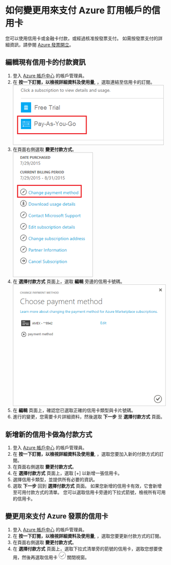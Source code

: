 <properties
    pageTitle="如何變更用來支付 Azure 訂用帳戶的信用卡 | Microsoft Azure"
    description="描述如何變更用來支付 Azure 訂用帳戶的信用卡"
    services="billing"
    documentationCenter=""
    authors="genlin"
    manager="jarrettr"
    editor="meerak"
    tags="billing"
    />

<tags
    ms.service="billing"
    ms.workload="na"
    ms.tgt_pltfrm="na"
    ms.devlang="na"
    ms.topic="article"
    ms.date="10/21/2015"
    ms.author="genli"/>

# 如何變更用來支付 Azure 訂用帳戶的信用卡

您可以使用信用卡或金融卡付款，或經過核准按發票支付。 如需按發票支付的詳細資訊，請參閱 [Azure 發票開立](http://azure.microsoft.com/en-us/pricing/invoicing/)。

## 編輯現有信用卡的付款資訊
1. 登入 [Azure 帳戶中心](https://account.windowsazure.com/Subscriptions) 的帳戶管理員。
2. 在 **按一下訂閱，以檢視詳細資料及使用量**, ，選取連結至信用卡的訂閱。</br> ![selectsub](./media/billing-how-to-change-credit-card/selectsub.png)
3. 在頁面右側選取 **變更付款方式**。</br> ![changesub](./media/billing-how-to-change-credit-card/changesub.png)
4. 在 **選擇付款方式** 頁面上，選取 **編輯** 旁邊的信用卡號碼。</br> ![changesub](./media/billing-how-to-change-credit-card/editcard.png)
5. 在 **編輯** 頁面上，確認您已選取正確的信用卡類型與卡片號碼。
6. 進行的變更，您需要卡片詳細資料，然後選取 **下一步** 至 **選擇付款方式** 頁面。

## 新增新的信用卡做為付款方式
1. 登入 [Azure 帳戶中心](https://account.windowsazure.com/Subscriptions) 的帳戶管理員。
2. 在 **按一下訂閱，以檢視詳細資料及使用量**, ，選取您要加入新的付款方式的訂閱。
3. 在頁面右側選取 **變更付款方式**。
4. 在 **選擇付款方式** 頁面上，選取 [+] 以新增一張信用卡。
5. 選擇信用卡類型，並提供所有必要的資訊。
6. 選取 **下一步** 回到 **選擇付款方式** 頁面。 如果您新增的信用卡有效，它會新增至可用付款方式的清單。 您可以選取信用卡旁邊的下拉式箭號，檢視所有可用的信用卡。

## 變更用來支付 Azure 發票的信用卡
1. 登入 [Azure 帳戶中心](https://account.windowsazure.com/Subscriptions) 的帳戶管理員。
2. 在 **按一下訂閱，以檢視詳細資料及使用量**, ，選取您要更新付款方式的訂閱。
3. 在頁面右側選取 **變更付款方式**。
4. 在 **選擇付款方式** 頁面上，選取下拉式清單旁的箭號的信用卡，選取您想要使用，然後再選取信用卡 ![checkbutton](./media/billing-how-to-change-credit-card/checkbutton.png) 關閉視窗。


